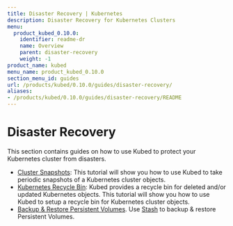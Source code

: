 ```yaml
---
title: Disaster Recovery | Kubernetes
description: Disaster Recovery for Kubernetes Clusters
menu:
  product_kubed_0.10.0:
    identifier: readme-dr
    name: Overview
    parent: disaster-recovery
    weight: -1
product_name: kubed
menu_name: product_kubed_0.10.0
section_menu_id: guides
url: /products/kubed/0.10.0/guides/disaster-recovery/
aliases:
- /products/kubed/0.10.0/guides/disaster-recovery/README
---
```


# Disaster Recovery

This section contains guides on how to use Kubed to protect your Kubernetes cluster from disasters.

  - [Cluster Snapshots](/products/kubed/0.10.0/guides/disaster-recovery/cluster-snapshot): This tutorial will show you how to use Kubed to take periodic snapshots of a Kubernetes cluster objects.
  - [Kubernetes Recycle Bin](/products/kubed/0.10.0/guides/disaster-recovery/recycle-bin): Kubed provides a recycle bin for deleted and/or updated Kubernetes objects. This tutorial will show you how to use Kubed to setup a recycle bin for Kubernetes cluster objects.
  - [Backup & Restore Persistent Volumes](/products/kubed/0.10.0/guides/disaster-recovery/stash). Use [Stash](https://appscode.com/products/stash) to backup & restore Persistent Volumes.
